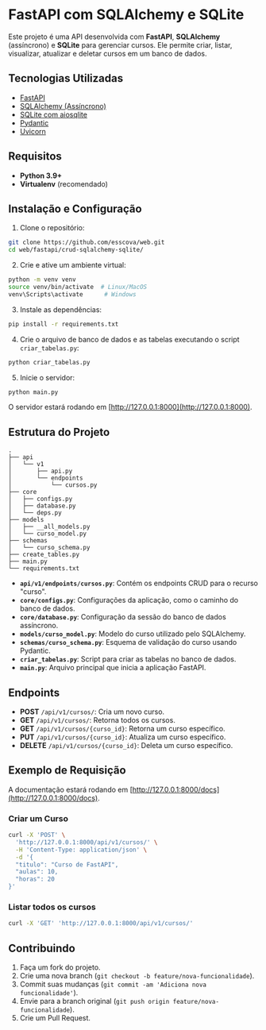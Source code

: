 # FastAPI com SQLAlchemy e SQLite

Este projeto é uma API desenvolvida com **FastAPI**, **SQLAlchemy** (assíncrono) e **SQLite** para gerenciar cursos. Ele permite criar, listar, visualizar, atualizar e deletar cursos em um banco de dados.

## Tecnologias Utilizadas

- [FastAPI](https://fastapi.tiangolo.com/)
- [SQLAlchemy (Assíncrono)](https://docs.sqlalchemy.org/en/14/orm/extensions/asyncio.html)
- [SQLite com aiosqlite](https://docs.sqlalchemy.org/en/14/dialects/sqlite.html#using-aiosqlite)
- [Pydantic](https://docs.pydantic.dev/)
- [Uvicorn](https://www.uvicorn.org/)

## Requisitos

- **Python 3.9+**
- **Virtualenv** (recomendado)

## Instalação e Configuração

1. Clone o repositório:

```bash
git clone https://github.com/esscova/web.git
cd web/fastapi/crud-sqlalchemy-sqlite/
```

2. Crie e ative um ambiente virtual:

```bash
python -m venv venv
source venv/bin/activate  # Linux/MacOS
venv\Scripts\activate      # Windows
```

3. Instale as dependências:

```bash
pip install -r requirements.txt
```

4. Crie o arquivo de banco de dados e as tabelas executando o script `criar_tabelas.py`:

```bash
python criar_tabelas.py
```

5. Inicie o servidor:

```bash
python main.py
```

O servidor estará rodando em [http://127.0.0.1:8000](http://127.0.0.1:8000).

## Estrutura do Projeto

```
.
├── api
│   └── v1
│       ├── api.py
│       └── endpoints
│           └── cursos.py
├── core
│   ├── configs.py
│   ├── database.py
│   └── deps.py
├── models
│   ├── __all_models.py
│   └── curso_model.py
├── schemas
│   └── curso_schema.py
├── create_tables.py
├── main.py
└── requirements.txt
```

- **`api/v1/endpoints/cursos.py`**: Contém os endpoints CRUD para o recurso "curso".
- **`core/configs.py`**: Configurações da aplicação, como o caminho do banco de dados.
- **`core/database.py`**: Configuração da sessão do banco de dados assíncrono.
- **`models/curso_model.py`**: Modelo do curso utilizado pelo SQLAlchemy.
- **`schemas/curso_schema.py`**: Esquema de validação do curso usando Pydantic.
- **`criar_tabelas.py`**: Script para criar as tabelas no banco de dados.
- **`main.py`**: Arquivo principal que inicia a aplicação FastAPI.

## Endpoints

- **POST** `/api/v1/cursos/`: Cria um novo curso.
- **GET** `/api/v1/cursos/`: Retorna todos os cursos.
- **GET** `/api/v1/cursos/{curso_id}`: Retorna um curso específico.
- **PUT** `/api/v1/cursos/{curso_id}`: Atualiza um curso específico.
- **DELETE** `/api/v1/cursos/{curso_id}`: Deleta um curso específico.

## Exemplo de Requisição
A documentação estará rodando em [http://127.0.0.1:8000/docs](http://127.0.0.1:8000/docs).
### Criar um Curso

```bash
curl -X 'POST' \
  'http://127.0.0.1:8000/api/v1/cursos/' \
  -H 'Content-Type: application/json' \
  -d '{
  "titulo": "Curso de FastAPI",
  "aulas": 10,
  "horas": 20
}'
```

### Listar todos os cursos

```bash
curl -X 'GET' 'http://127.0.0.1:8000/api/v1/cursos/'
```

## Contribuindo

1. Faça um fork do projeto.
2. Crie uma nova branch (`git checkout -b feature/nova-funcionalidade`).
3. Commit suas mudanças (`git commit -am 'Adiciona nova funcionalidade'`).
4. Envie para a branch original (`git push origin feature/nova-funcionalidade`).
5. Crie um Pull Request.

